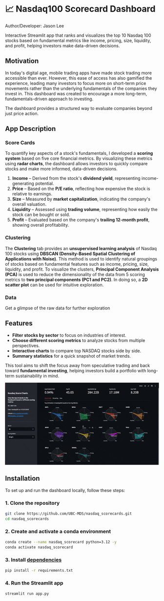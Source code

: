 # 📈 Nasdaq100 Scorecard Dashboard  
Author/Developer: Jason Lee

Interactive Streamlit app that ranks and visualizes the top 10 Nasdaq 100 stocks based on fundamental metrics like income, pricing, size, liquidity, and profit, helping investors make data-driven decisions.

## Motivation  

In today's digital age, mobile trading apps have made stock trading more accessible than ever. However, this ease of access has also gamified the experience, leading many investors to focus more on short-term price movements rather than the underlying fundamentals of the companies they invest in. This dashboard was created to encourage a more long-term, fundamentals-driven approach to investing. 

The dashboard provides a structured way to evaluate companies beyond just price action.  

## App Description

### Score Cards
To quantify key aspects of a stock's fundamentals, I developed a **scoring system** based on five core financial metrics. By visualizing these metrics using **radar charts**, the dashboard allows investors to quickly compare stocks and make more informed, data-driven decisions.   

1. **Income** – Derived from the stock's **dividend yield**, representing income-generating potential.  
2. **Price** – Based on the **P/E ratio**, reflecting how expensive the stock is relative to earnings.  
3. **Size** – Measured by **market capitalization**, indicating the company's overall valuation.  
4. **Liquidity** – Assessed using **trading volume**, representing how easily the stock can be bought or sold.  
5. **Profit** – Evaluated based on the company's **trailing 12-month profit**, showing overall profitability.  

### Clustering
The **Clustering** tab provides an **unsupervised learning analysis** of Nasdaq 100 stocks using **DBSCAN (Density-Based Spatial Clustering of Applications with Noise)**. This method is used to identify natural groupings of stocks based on fundamental features such as income, pricing, size, liquidity, and profit. To visualize the clusters, **Principal Component Analysis (PCA)** is used to reduce the dimensionality of the data from 5 scoring metrics to **two principal components (PC1 and PC2)**. In doing so, a **2D scatter plot** can be used for intuitive exploration. 

### Data
Get a glimpse of the raw data for further exploration

## Features  
- **Filter stocks by sector** to focus on industries of interest.  
- **Choose different scoring metrics** to analyze stocks from multiple perspectives.  
- **Interactive charts** to compare top NASDAQ stocks side by side.  
- **Summary statistics** for a quick snapshot of market trends.  

This tool aims to shift the focus away from speculative trading and back toward **fundamental investing**, helping investors build a portfolio with long-term sustainability in mind. 

![demo](img/demo.gif)

## Installation  

To set up and run the dashboard locally, follow these steps:  

### 1. Clone the repository  
```bash
git clone https://github.com/UBC-MDS/nasdaq_scorecards.git
cd nasdaq_scorecards
```
### 2. Create and activate a conda environment 
```bash
conda create --name nasdaq_scorecard python=3.12 -y
conda activate nasdaq_scorecard
```

### 3. Install [dependencies](https://github.com/UBC-MDS/nasdaq_scorecards/blob/main/requirements.txt)
```bash
pip install -r requirements.txt
```

### 4. Run the Streamlit app
```bash
streamlit run app.py
```
 

